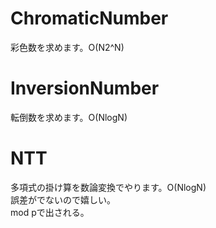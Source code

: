 # ChromaticNumber
彩色数を求めます。O(N2^N)
<br>
# InversionNumber
転倒数を求めます。O(NlogN)
<br>

# NTT
多項式の掛け算を数論変換でやります。O(NlogN)<br>
誤差がでないので嬉しい。<br>
mod pで出される。<br>

